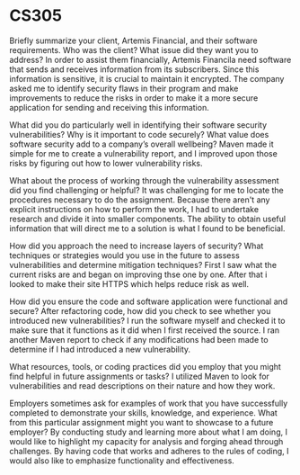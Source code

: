 # CS305

Briefly summarize your client, Artemis Financial, and their software requirements. Who was the client? What issue did they want you to address? In order to assist them financially, Artemis Financila need software that sends and receives information from its subscribers. Since this information is sensitive, it is crucial to maintain it encrypted. The company asked me to identify security flaws in their program and make improvements to reduce the risks in order to make it a more secure application for sending and receiving this information.

What did you do particularly well in identifying their software security vulnerabilities? Why is it important to code securely? What value does software security add to a company’s overall wellbeing? Maven made it simple for me to create a vulnerability report, and I improved upon those risks by figuring out how to lower vulnerability risks.

What about the process of working through the vulnerability assessment did you find challenging or helpful? It was challenging for me to locate the procedures necessary to do the assignment. Because there aren't any explicit instructions on how to perform the work, I had to undertake research and divide it into smaller components. The ability to obtain useful information that will direct me to a solution is what I found to be beneficial. 

How did you approach the need to increase layers of security? What techniques or strategies would you use in the future to assess vulnerabilities and determine mitigation techniques? First I saw what the current risks are and began on improving thse one by one. After that i looked to make their site HTTPS which helps reduce risk as well.

How did you ensure the code and software application were functional and secure? After refactoring code, how did you check to see whether you introduced new vulnerabilities? I run the software myself and checked it to make sure that it functions as it did when I first received the source. I ran another Maven report to check if any modifications had been made to determine if I had introduced a new vulnerability.

What resources, tools, or coding practices did you employ that you might find helpful in future assignments or tasks? I utilized Maven to look for vulnerabilities and read descriptions on their nature and how they work.

Employers sometimes ask for examples of work that you have successfully completed to demonstrate your skills, knowledge, and experience. What from this particular assignment might you want to showcase to a future employer? By conducting study and learning more about what I am doing, I would like to highlight my capacity for analysis and forging ahead through challenges. By having code that works and adheres to the rules of coding, I would also like to emphasize functionality and effectiveness.
